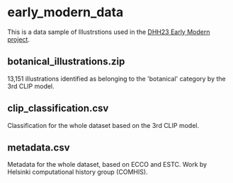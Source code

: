 # early_modern_data

This is a data sample of Illustrstions used in the [DHH23 Early Modern project](https://www.helsinki.fi/en/digital-humanities/dhh23-hackathon/dhh23-themes).

## botanical_illustrations.zip

13,151 illustrations identified as belonging to the 'botanical' category by the 3rd CLIP model.

## clip_classification.csv

Classification for the whole dataset based on the 3rd CLIP model.

## metadata.csv

Metadata for the whole dataset, based on ECCO and ESTC. Work by Helsinki computational history group (COMHIS).
